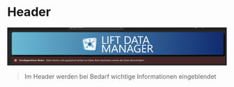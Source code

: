 # Header

![image](/LiftDataManager/Docs/HelpImages/image43.png)
>Im Header werden bei Bedarf wichtige Informationen eingeblendet  

[//]: # (Tags: Header | Informationen)  
